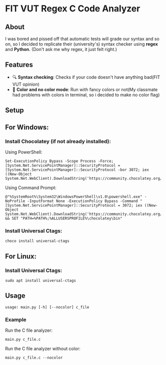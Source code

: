 # FIT VUT Regex C Code Analyzer 

## About
I was bored and pissed off that automatic tests will grade our syntax and so on, so I decided to replicate their (university's) syntax checker using **regex** and **Python**. (Don't ask me why regex, it just felt right.)

## Features
- 🔍 **Syntax checking**: Checks if your code doesn't have anything bad(FIT VUT opinion)
- 🎨 **Color and no color mode**: Run with fancy colors or not(My classmate had problems with colors in terminal, so i decided to make no color flag)

## Setup

## For Windows:

### Install Chocolatey (if not already installed):

Using PowerShell:
```
Set-ExecutionPolicy Bypass -Scope Process -Force; [System.Net.ServicePointManager]::SecurityProtocol = [System.Net.ServicePointManager]::SecurityProtocol -bor 3072; iex ((New-Object System.Net.WebClient).DownloadString('https://community.chocolatey.org/install.ps1'))
```
Using Command Prompt:
```
@"%SystemRoot%\System32\WindowsPowerShell\v1.0\powershell.exe" -NoProfile -InputFormat None -ExecutionPolicy Bypass -Command "[System.Net.ServicePointManager]::SecurityProtocol = 3072; iex ((New-Object System.Net.WebClient).DownloadString('https://community.chocolatey.org/install.ps1'))" && SET "PATH=%PATH%;%ALLUSERSPROFILE%\chocolatey\bin"
```
### Install Universal Ctags:
```
choco install universal-ctags
```

## For Linux:

### Install Universal Ctags:
```
sudo apt install universal-ctags
```
## Usage
```
usage: main.py [-h] [--nocolor] c_file
```
### Example
Run the C file analyzer:
```
main.py c_file.c
```
Run the C file analyzer without color:

```
main.py c_file.c --nocolor
```

